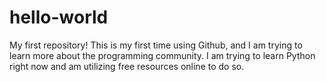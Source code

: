 # hello-world
My first repository!
This is my first time using Github, and I am trying to learn more about the programming community.
I am trying to learn Python right now and am utilizing free resources online to do so.
